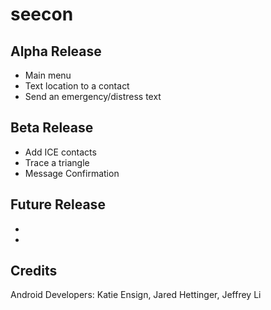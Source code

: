 seecon
======



## Alpha Release ##
* Main menu
* Text location to a contact
* Send an emergency/distress text

## Beta Release ##
* Add ICE contacts
* Trace a triangle
* Message Confirmation

## Future Release ##
*
*
 
## Credits ##
Android Developers: Katie Ensign, Jared Hettinger, Jeffrey Li
